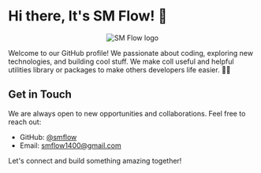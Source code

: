 # Hi there, It's SM Flow! 👋

<p align="center">
    <img style="max-width: 300px;" src="https://github.com/smflow/smflow/assets/160110169/f55efa78-6e85-4349-8dec-fdc999c04597" alt="SM Flow logo"/>
</p>

Welcome to our GitHub profile! We passionate about coding, exploring new technologies, and building cool stuff. We make coll useful and helpful utilities library or packages to make others developers life easier. 💚🧡

## Get in Touch

We are always open to new opportunities and collaborations. Feel free to reach out:

- GitHub: [@smflow](https://github.com/smflow)
- Email: [smflow1400@gmail.com](mailto:smflow1400@gmail.com)

Let's connect and build something amazing together!
